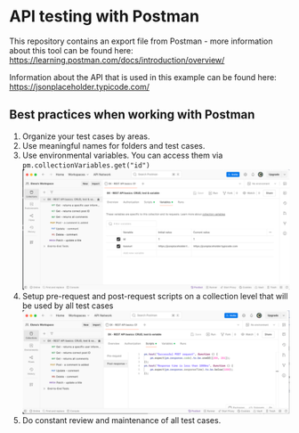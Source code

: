 # API testing with Postman

This repository contains an export file from Postman - more information about this tool can be found here: https://learning.postman.com/docs/introduction/overview/

Information about the API that is used in this example can be found here: https://jsonplaceholder.typicode.com/


## Best practices when working with Postman
1. Organize your test cases by areas.
2. Use meaningful names for folders and test cases.
3. Use environmental variables. You can access them via ```pm.collectionVariables.get("id")``` ![img_1.png](img_1.png)
4. Setup pre-request and post-request scripts on a collection level that will be used by all test cases ![img.png](img.png)
5. Do constant review and maintenance of all test cases. 